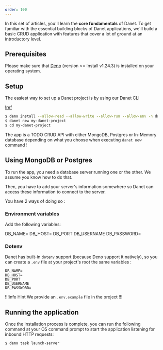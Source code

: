 ```yaml
---
order: 100
---
```


In this set of articles, you'll learn the **core fundamentals** of Danet. To get familiar with the essential building blocks of Danet applications, we'll build a basic CRUD application with features that cover a lot of ground at an introductory level.

## Prerequisites

Please make sure that [Deno](https://deno.land/) (version >= Install
v1.24.3) is installed on your operating system.

## Setup

The easiest way to set up a Danet project is by using our Danet CLI

[!ref](/cli.md)

```bash
$ deno install --allow-read --allow-write --allow-run --allow-env -n danet https://deno.land/x/danet_cli/main.ts
$ danet new my-danet-project
$ cd my-danet-project
```

The app is a TODO CRUD API with either MongoDB, Postgres or In-Memory database depending on what you choose when executing `danet new` command !

## Using MongoDB or Postgres

To run the app, you need a database server running one or the other. We assume you know how to do that.

Then, you have to add your server's information somewhere so Danet can access these information to connect to the server.

You have 2 ways of doing so :

### Environment variables

Add the following variables:

DB_NAME=
DB_HOST=
DB_PORT
DB_USERNAME
DB_PASSWORD=

### Dotenv

Danet has built-in `dotenv` support (because Deno support it natively), so you can create a `.env` file at your project's root the same variables : 

``` .env
DB_NAME=
DB_HOST=
DB_PORT
DB_USERNAME
DB_PASSWORD=
```

!!!info Hint
We provide an `.env.example` file in the project
!!!


## Running the application

Once the installation process is complete, you can run the following command at your OS command prompt to start the application listening for inbound HTTP requests:

  ```bash
$ deno task launch-server
```